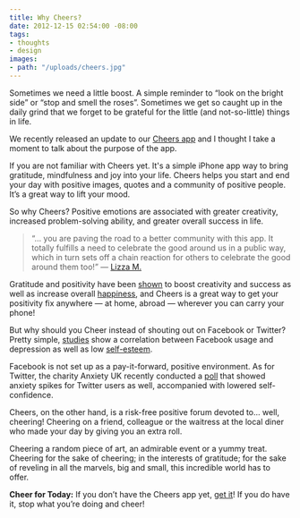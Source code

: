 ```yaml
---
title: Why Cheers?
date: 2012-12-15 02:54:00 -08:00
tags:
- thoughts
- design
images:
- path: "/uploads/cheers.jpg"
---
```


Sometimes we need a little boost. A simple reminder to “look on the bright side” or “stop and smell the roses”. Sometimes we get so caught up in the daily grind that we forget to be grateful for the little (and not-so-little) things in life.

We recently released an update to our <a href="http://www.chee.rs/" title="Cheers App: Cheers to what you love!">Cheers app</a> and I thought I take a moment to talk about the purpose of the app.

If you are not familiar with Cheers yet. It's a simple iPhone app way to bring gratitude, mindfulness and joy into your life. Cheers helps you start and end your day with positive images, quotes and a community of positive people. It’s a great way to lift your mood.

So why Cheers? Positive emotions are associated with greater creativity, increased problem-solving ability, and greater overall success in life.

> “… you are paving the road to a better community with this app. It totally fulfills a need to celebrate the good around us in a public way, which in turn sets off a chain reaction for others to celebrate the good around them too!” — <a href="http://www.chee.rs/company/cheerful-reactions">Lizza M.</a>

Gratitude and positivity have been <a href="http://www.spring.org.uk/2008/12/better-mood-from-gratitude-2-minute.php" title="Better Mood from Gratitude: 2 Minute Exercise – Start Now!">shown</a> to boost creativity and success as well as increase overall <a href="http://www.spring.org.uk/2007/09/practicing-gratitude-can-increase.php">happiness</a>, and Cheers is a great way to get your positivity fix anywhere — at home, abroad — wherever you can carry your phone!

But why should you Cheer instead of shouting out on Facebook or Twitter? Pretty simple, <a href="http://info.uwe.ac.uk/news/uwenews/news.aspx?id=2311" title="Study: Adolescent girls who over use internet and social media suffer lower self-esteem and negative body image">studies</a> show a correlation between Facebook usage and depression as well as low <a href="http://www.livescience.com/18324-facebook-depression-social-comparison.html">self-esteem</a>.

Facebook is not set up as a pay-it-forward, positive environment. As for Twitter, the charity Anxiety UK recently conducted a <a href="http://www.mediabistro.com/alltwitter/twitter-anxiety-study_b25123">poll</a> that showed anxiety spikes for Twitter users as well, accompanied with lowered self-confidence.

Cheers, on the other hand, is a risk-free positive forum devoted to… well, cheering! Cheering on a friend, colleague or the waitress at the local diner who made your day by giving you an extra roll.

Cheering a random piece of art, an admirable event or a yummy treat. Cheering for the sake of cheering; in the interests of gratitude; for the sake of reveling in all the marvels, big and small, this incredible world has to offer.

**Cheer for Today:** If you don’t have the Cheers app yet, <a title="Get the Free Cheers iPhone App" href="http://www.chee.rs/" target="_blank">get it</a>! If you do have it, stop what you’re doing and cheer!
